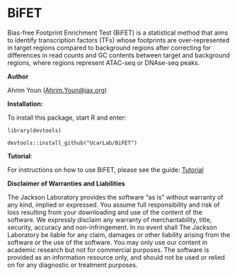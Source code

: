 # BiFET

Bias-free Footprint Enrichment Test (BiFET) is a statistical method 
that aims to identify transcription factors (TFs) whose
footprints are over-represented in target regions compared to background 
regions after correcting for differences in read counts and GC contents between
target and background regions, where regions represent ATAC-seq or DNAse-seq peaks.

__Author__

Ahrim Youn (Ahrim.Youn@jax.org)

__Installation:__

To install this package, start R and enter:

`library(devtools)`

`devtools::install_github("UcarLab/BiFET")`


__Tutorial__:

For instructions on how to use BiFET, please see the guide: [Tutorial](http://htmlpreview.github.io/?https://github.com/UcarLab/BiFET/blob/master/vignettes/A%20Guide%20to%20using%20BiFET.html)

__Disclaimer of Warranties and Liabilities__

The Jackson Laboratory provides the software “as is” without warranty of any kind, implied or expressed. You assume full responsibility and risk of loss resulting from your downloading and use of the content of the software. We expressly disclaim any warranty of merchantability, title, security, accuracy and non-infringement. In no event shall The Jackson Laboratory be liable for any claim, damages or other liability arising from the software or the use of the software. You may only use our content in academic research but not for commercial purposes. The software is provided as an information resource only, and should not be used or relied on for any diagnostic or treatment purposes.
